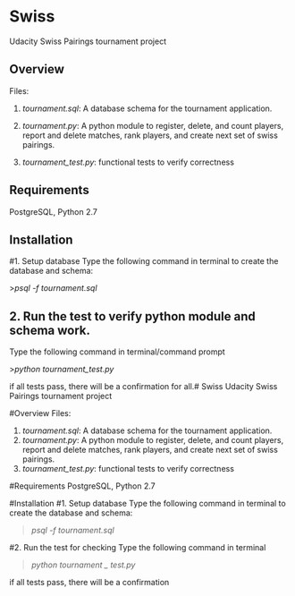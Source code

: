 # Swiss
Udacity Swiss Pairings tournament project

## Overview
Files:
1. *tournament.sql*: A database schema for the tournament application. 

2. *tournament.py*: A python module to register, delete, and count players, report and delete matches, rank players, and create next set of swiss pairings.

3. *tournament_test.py*: functional tests to verify correctness 

## Requirements
PostgreSQL, Python 2.7 

## Installation
#1. Setup database
Type the following command in terminal to create the database and schema:

\>_psql -f tournament.sql_

## 2. Run the test to verify python module and schema work.
Type the following command in terminal/command prompt

\>_python tournament_test.py_

if all tests pass, there will be a confirmation for all.# Swiss
Udacity Swiss Pairings tournament project

#Overview
Files:
1. *tournament.sql*: A database schema for the tournament application. 
2. *tournament.py*: A python module to register, delete, and count players, report and delete matches, rank players, and create next set of swiss pairings.
3. *tournament_test.py*: functional tests to verify correctness 

#Requirements
PostgreSQL, Python 2.7 

#Installation
#1. Setup database
Type the following command in terminal to create the database and schema:
>_psql -f tournament.sql_

#2. Run the test for checking
Type the following command in terminal
>_python tournament _ test.py_

if all tests pass, there will be a confirmation

